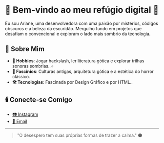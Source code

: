 
# 🖤 Bem-vindo ao meu refúgio digital 🖤

Eu sou Ariane, uma desenvolvedora com uma paixão por mistérios, códigos obscuros e a beleza da escuridão. Mergulho fundo em projetos que desafiam o convencional e exploram o lado mais sombrio da tecnologia.

## 🦇 Sobre Mim

- **🎸 Hobbies**: Jogar hackslash, ler literatura gótica e explorar trilhas sonoras sombrias. 🎶  
- **🔮 Fascínios**: Culturas antigas, arquitetura gótica e a estética do horror clássico.  
- **🛠️ Tecnologias**: Fascinada por Design Gráfico e por HTML..  

## 🕯️ Conecte-se Comigo

- [📷 Instagram](https://www.instagram.com/ari.anii.ari/)  
- [📧 Email](Arianenosferatu@gmail.com)  

---

> "O desespero tem suas próprias formas de trazer a calma." 🌑  

